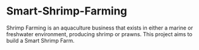 # Smart-Shrimp-Farming
Shrimp Farming is an aquaculture business that exists in either a marine or freshwater environment, producing shrimp or prawns​. This project aims to build a Smart Shrimp Farm.
